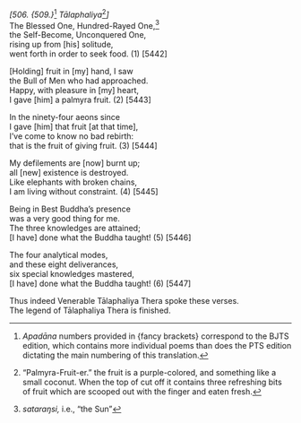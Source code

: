 *\[506. {509.}*[^1] *Tālaphaliya*[^2]*\]*  
The Blessed One, Hundred-Rayed One,[^3]  
the Self-Become, Unconquered One,  
rising up from \[his\] solitude,  
went forth in order to seek food. (1) \[5442\]

\[Holding\] fruit in \[my\] hand, I saw  
the Bull of Men who had approached.  
Happy, with pleasure in \[my\] heart,  
I gave \[him\] a palmyra fruit. (2) \[5443\]

In the ninety-four aeons since  
I gave \[him\] that fruit \[at that time\],  
I’ve come to know no bad rebirth:  
that is the fruit of giving fruit. (3) \[5444\]

My defilements are \[now\] burnt up;  
all \[new\] existence is destroyed.  
Like elephants with broken chains,  
I am living without constraint. (4) \[5445\]

Being in Best Buddha’s presence  
was a very good thing for me.  
The three knowledges are attained;  
\[I have\] done what the Buddha taught! (5) \[5446\]

The four analytical modes,  
and these eight deliverances,  
six special knowledges mastered,  
\[I have\] done what the Buddha taught! (6) \[5447\]

Thus indeed Venerable Tālaphaliya Thera spoke these verses.  
The legend of Tālaphaliya Thera is finished.

[^1]: *Apadāna* numbers provided in {fancy brackets} correspond to the BJTS edition, which contains more individual poems than does the PTS edition dictating the main numbering of this translation.

[^2]: “Palmyra-Fruit-er.” the fruit is a purple-colored, and something like a small coconut. When the top of cut off it contains three refreshing bits of fruit which are scooped out with the finger and eaten fresh.

[^3]: *sataraŋsi,* i.e., “the Sun”
